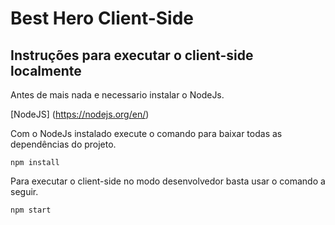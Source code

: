 # Best Hero Client-Side

## Instruções para executar o client-side localmente

Antes de mais nada e necessario instalar o NodeJs.

[NodeJS] (https://nodejs.org/en/)

Com o NodeJs instalado execute o comando para baixar todas as dependências do projeto.

```npm install```

Para executar o client-side no modo desenvolvedor basta usar o comando a seguir.

```npm start```
